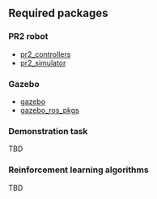 ## Required packages

### PR2 robot
* [pr2_controllers](https://github.com/PR2/pr2_controllers)
* [pr2_simulator](https://github.com/PR2/pr2_simulator)

### Gazebo 
* [gazebo](https://github.com/mingfeisun/gazebo)
* [gazebo_ros_pkgs](https://github.com/ros-simulation/gazebo_ros_pkgs)

### Demonstration task
TBD

### Reinforcement learning algorithms
TBD
